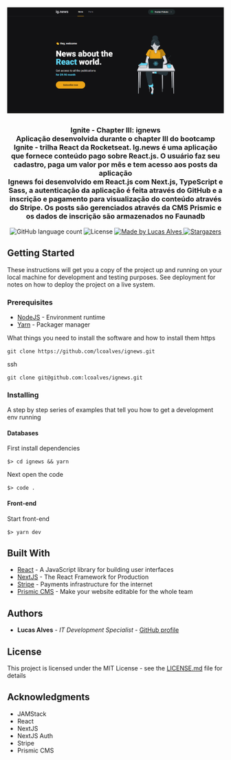 <h1 align="center">
  <img alt="Ignite - Chapter III: ignews" title="Ignite - Chapter III: ignews" src=".github/ignews.png" width="800px" />
</h1>

<h3 align="center">
  Ignite - Chapter III: ignews
  <br>
  Aplicação desenvolvida durante o chapter III do bootcamp Ignite - trilha React da Rocketseat. Ig.news é uma aplicação que fornece conteúdo pago sobre React.js. O usuário faz seu cadastro, paga um valor por mês e tem acesso aos posts da aplicação
  <br>
  Ignews foi desenvolvido em React.js com Next.js, TypeScript e Sass, a autenticação da aplicação é feita através do GitHub e a inscrição e pagamento para visualização do conteúdo através do Stripe. Os posts são gerenciados através da CMS Prismic e os dados de inscrição são armazenados no Faunadb
</h3>

<!-- <p align="center">See in action: <a href="https://www.notion.so/Desafio-02-Componentizando-a-aplica-o-b9f0f025c95b437699d0c3115f55b0f1">click here</a></p> -->

<p align="center">
  <img alt="GitHub language count" src="https://img.shields.io/github/languages/count/lcoalves/ignews?color=%2304D361">

  <img alt="License" src="https://img.shields.io/badge/license-MIT-%2304D361">

  <a href="https://github.com/lcoalves">
    <img alt="Made by Lucas Alves" src="https://img.shields.io/badge/made%20by-Lucas%20Alves-%2304D361">
  </a>

  <a href="https://github.com/lcoalves/ignews/stargazers">
    <img alt="Stargazers" src="https://img.shields.io/github/stars/lcoalves/ignews?style=social">
  </a>
</p>

## Getting Started

These instructions will get you a copy of the project up and running on your local machine for development and testing purposes. See deployment for notes on how to deploy the project on a live system.

### Prerequisites
- [NodeJS](https://nodejs.org/en/) - Environment runtime
- [Yarn](https://yarnpkg.com/getting-started/install) - Packager manager

What things you need to install the software and how to install them
https
```
git clone https://github.com/lcoalves/ignews.git
```
ssh
```
git clone git@github.com:lcoalves/ignews.git
```

### Installing

A step by step series of examples that tell you how to get a development env running

#### Databases
First install dependencies
```
$> cd ignews && yarn
```
Next open the code
```
$> code .
```

#### Front-end
Start front-end
```
$> yarn dev
```

## Built With

* [React](https://reactjs.org/docs/getting-started.html) - A JavaScript library for building user interfaces
* [NextJS](https://nextjs.org/docs) - The React Framework
for Production
* [Stripe](https://stripe.com/docs) - Payments infrastructure for the internet
* [Prismic CMS](https://prismic.io/docs) - Make your website editable for the whole team

## Authors

* **Lucas Alves** - *IT Development Specialist* - [GitHub profile](https://github.com/lcoalves)

## License

This project is licensed under the MIT License - see the [LICENSE.md](https://github.com/lcoalves/ignews/blob/master/LICENSE) file for details

## Acknowledgments

* JAMStack
* React
* NextJS
* NextJS Auth
* Stripe
* Prismic CMS
